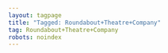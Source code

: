 ```yaml
---
layout: tagpage
title: "Tagged: Roundabout+Theatre+Company"
tag: Roundabout+Theatre+Company
robots: noindex
---
```

